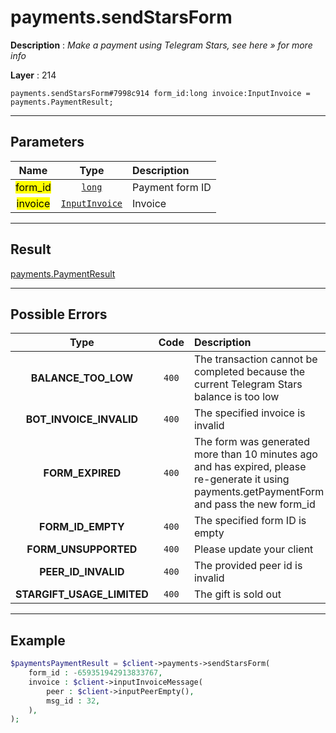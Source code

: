 # payments.sendStarsForm

**Description** : *Make a payment using Telegram Stars, see here &raquo; for more info*

**Layer** : 214

```tl
payments.sendStarsForm#7998c914 form_id:long invoice:InputInvoice = payments.PaymentResult;
```

---

## Parameters

| Name | Type | Description |
| :---: | :---: | :--- |
| <mark>form_id</mark> | [`long`](type/long) | Payment form ID |
| <mark>invoice</mark> | [`InputInvoice`](type/InputInvoice) | Invoice |

---

## Result

[payments.PaymentResult](type/payments.PaymentResult)

---

## Possible Errors

| Type | Code | Description |
| :---: | :---: | :--- |
| **BALANCE_TOO_LOW** | `400` | The transaction cannot be completed because the current Telegram Stars balance is too low |
| **BOT_INVOICE_INVALID** | `400` | The specified invoice is invalid |
| **FORM_EXPIRED** | `400` | The form was generated more than 10 minutes ago and has expired, please re-generate it using payments.getPaymentForm and pass the new form_id |
| **FORM_ID_EMPTY** | `400` | The specified form ID is empty |
| **FORM_UNSUPPORTED** | `400` | Please update your client |
| **PEER_ID_INVALID** | `400` | The provided peer id is invalid |
| **STARGIFT_USAGE_LIMITED** | `400` | The gift is sold out |

---

## Example

```php
$paymentsPaymentResult = $client->payments->sendStarsForm(
	form_id : -659351942913833767,
	invoice : $client->inputInvoiceMessage(
		peer : $client->inputPeerEmpty(),
		msg_id : 32,
	),
);
```